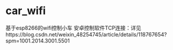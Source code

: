 # car_wifi
基于esp8266的wifi控制小车
安卓控制软件TCP连接：详见https://blog.csdn.net/weixin_48254745/article/details/118767654?spm=1001.2014.3001.5501
